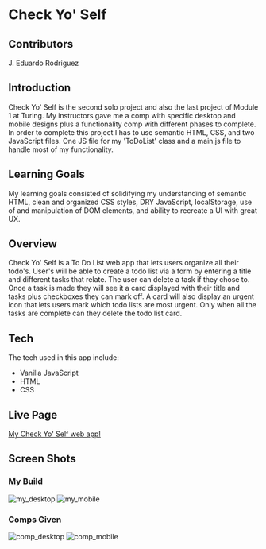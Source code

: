 # Check Yo' Self

## Contributors
J. Eduardo Rodriguez

## Introduction
Check Yo' Self is the second solo project and also the last project of Module 1 at Turing. My instructors gave me a comp with specific desktop and mobile designs plus a functionality comp with different phases to complete. In order to complete this project I has to use semantic HTML, CSS, and two JavaScript files. One JS file for my 'ToDoList' class and a main.js file to handle most of my functionality.

## Learning Goals
My learning goals consisted of solidifying my understanding of semantic HTML, clean and organized CSS styles, DRY JavaScript, localStorage, use of and manipulation of DOM elements, and ability to recreate a UI with great UX.

## Overview
Check Yo' Self is a To Do List web app that lets users organize all their todo's. User's will be able to create a todo list via a form by entering a title and different tasks that relate. The user can delete a task if they chose to. Once a task is made they will see it a card displayed with their title and tasks plus checkboxes they can mark off. A card will also display an urgent icon that lets users mark which todo lists are most urgent. Only when all the tasks are complete can they delete the todo list card.

## Tech 

The tech used in this app include: 
- Vanilla JavaScript 
- HTML
- CSS

## Live Page
[My Check Yo' Self web app!](https://jeduardorjx.github.io/check-yo-self/)

## Screen Shots

### My Build
![my_desktop](https://user-images.githubusercontent.com/48504854/62182718-e093a100-b314-11e9-9b2b-93aee3ba6b6c.png)
![my_mobile](https://user-images.githubusercontent.com/48504854/62182727-e6898200-b314-11e9-9d4e-ecfaba2e6f35.png)

### Comps Given
![comp_desktop](https://user-images.githubusercontent.com/48504854/62182694-cce83a80-b314-11e9-8334-beafa667c869.jpg)
![comp_mobile](https://user-images.githubusercontent.com/48504854/62182708-d7a2cf80-b314-11e9-9d4d-608068ec333d.jpg)
